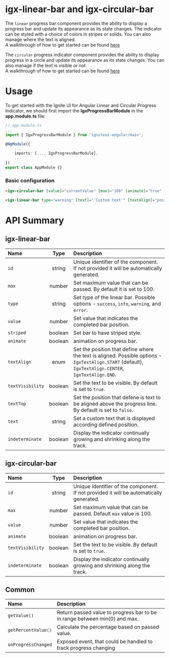 # igx-linear-bar and igx-circular-bar

The `linear` progress bar component provides the ability to display a progress bar and update its appearance as its state changes. The indicator can be styled with a choice of colors in stripes or solids. You can also manage where the text is aligned.  
A walkthrough of how to get started can be found [here](https://www.infragistics.com/products/ignite-ui-angular/angular/components/linear_progress.html)


The `circular` progress indicator component provides the ability to display progress in a circle and update its appearance as its state changes. You can also manage if the text is visible or not.  
A walkthrough of how to get started can be found [here](https://www.infragistics.com/products/ignite-ui-angular/angular/components/circular_progress.html)

# Usage
To get started with the Ignite UI for Angular Linear and Circular Progress Indicator, we should first import the **IgxProgressBarModule** in the **app.module.ts** file:
```typescript
// app.module.ts
...
import { IgxProgressBarModule } from 'igniteui-angular/main';

@NgModule({
    ...
    imports: [..., IgxProgressBarModule],
    ...
})
export class AppModule {}
```
### Basic configuration

```html
<igx-circular-bar [value]="currentValue" [max]="100" [animate]="true" [textVisibility]="false" (onProgressChanged)="progresChanged($event)"></igx-circular-bar>

<igx-linear-bar type="warning" [text]="'Custom text'" [textAlign]="positionCenter" [textTop]="true" [striped]="true" [textVisibility]="true" (onProgressChanged)="progresChanged($event)"></igx-linear-bar>>
```

# API Summary
## igx-linear-bar
| Name   |       Type      |  Description |
|:----------|:-------------:|:------|
| `id` | string | Unique identifier of the component. If not provided it will be automatically generated.|
| `max` |  number | Set maximum value that can be passed. By default it is set to 100. |
| `type` |  string | Set type of the linear bar. Possible options - `success`, `info`, `warning`, and `error`. |
| `value` |  number | Set value that indicates the completed bar position. |
| `striped` |  boolean | Set bar to have striped style. |
| `animate` |  boolean | animation on progress bar. |
| `textAlign` | enum | Set the position that define where the text is aligned. Possible options - `IgxTextAlign.START` (default), `IgxTextAlign.CENTER`, `IgxTextAlign.END`. |
| `textVisibility` | boolean | Set the text to be visible. By default is set to `true`. |
| `textTop` | boolean | Set the position that defene is text to be aligned above the progress line. By default is set to `false`. |
| `text` | string | Set a custom text that is displayed according defined position. |
| `indeterminate` | boolean | Display the indicator continually growing and shrinking along the track. |
## igx-circular-bar
| Name   |       Type      |  Description |
|:----------|:-------------:|:------|
| `id` | string | Unique identifier of the component. If not provided it will be automatically generated.|
| `max` |  number | Set maximum value that can be passed. Default `max` value is 100. |
| `value` |  number | Set value that indicates the completed bar position. |
| `animate` |  boolean | animation on progress bar. |
| `textVisibility` | boolean | Set the text to be visible. By default is set to `true`. |
| `indeterminate` | boolean | Display the indicator continually growing and shrinking along the track. |
## Common
| Name   |  Description |
|:----------|:------|
| `getValue()` | Return passed value to progress bar to be in range between min(0) and max. |
| `getPercentValue()` | Calculate the percentage based on passed value. |
| `onProgressChanged` | Exposed event, that could be handled to track progress changing |

